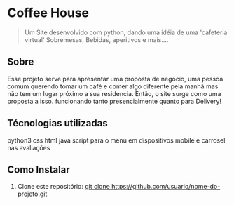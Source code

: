 # Coffee House

> Um Site desenvolvido com python, dando uma idéia de uma 'cafeteria virtual'
> Sobremesas, Bebidas, aperitivos e mais....


## Sobre

Esse projeto serve para apresentar uma proposta de negócio, uma pessoa comum querendo tomar um café e comer algo diferente pela manhã mas não tem um lugar próximo a sua residencia. Então, o site surge como uma proposta a isso.
funcionando tanto presencialmente quanto para Delivery!



## Técnologias utilizadas

python3
css
html
java script para o menu em dispositivos mobile e carrosel nas avaliações



## Como Instalar

1. Clone este repositório:
[   git clone https://github.com/usuario/nome-do-projeto.git
](https://github.com/joaow0/Coffee_House-)

  
